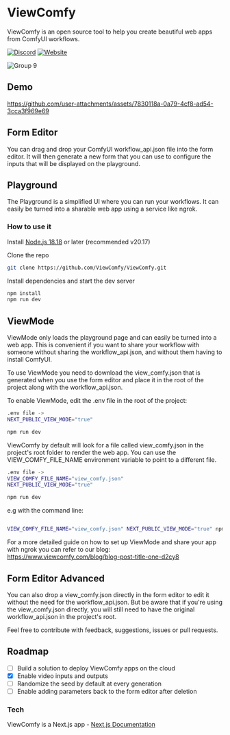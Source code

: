 # ViewComfy

ViewComfy is an open source tool to help you create beautiful web apps from ComfyUI workflows.

[![Discord](https://img.shields.io/badge/ViewComfy-Discord-%235865F2.svg)](https://discord.gg/DXubrz5R7E)
[![Website](https://img.shields.io/badge/ViewComfy%20-%20green?label=Website&color=4D7D85)](https://www.viewcomfy.com/)

![Group 9](https://github.com/user-attachments/assets/b4987b5e-c3a4-4a24-bc27-e9c9d4940cfe)

## Demo

<https://github.com/user-attachments/assets/7830118a-0a79-4cf8-ad54-3cca3f969e69>

## Form Editor

You can drag and drop your ComfyUI workflow_api.json file into the form editor. It will then generate a new form that you can use to configure the inputs that will be displayed on the playground.

## Playground

The Playground is a simplified UI where you can run your workflows. It can easily be turned into a sharable web app using a service like ngrok.

### How to use it

Install [Node.js 18.18](https://nodejs.org/) or later (recommended v20.17)

Clone the repo

```bash
git clone https://github.com/ViewComfy/ViewComfy.git
```

Install dependencies and start the dev server  

```bash
npm install
npm run dev
```

## ViewMode

ViewMode only loads the playground page and can easily be turned into a web app. This is convenient if you want to share your workflow with someone without sharing the workflow_api.json, and without them having to install ComfyUI.

To use ViewMode you need to download the view_comfy.json that is generated when you use the form editor and place it in the root of the project along with the workflow_api.json.

To enable ViewMode, edit the .env file in the root of the project:

```bash
.env file ->
NEXT_PUBLIC_VIEW_MODE="true"

npm run dev
```

ViewComfy by default will look for a file called view_comfy.json in the project's root folder to render the web app. You can use the VIEW_COMFY_FILE_NAME environment variable to point to a different file.

```bash
.env file ->
VIEW_COMFY_FILE_NAME="view_comfy.json"
NEXT_PUBLIC_VIEW_MODE="true"

npm run dev
```

e.g with the command line:

```bash

VIEW_COMFY_FILE_NAME="view_comfy.json" NEXT_PUBLIC_VIEW_MODE="true" npm run dev
```

For a  more detailed guide on how to set up ViewMode and share your app with ngrok you can refer to our blog: <https://www.viewcomfy.com/blog/blog-post-title-one-d2cy8>

## Form Editor Advanced

You can also drop a view_comfy.json directly in the form editor to edit it without the need for the workflow_api.json. But be aware that if you're using the view_comfy.json directly, you will still need to have the original workflow_api.json in the project's root.

Feel free to contribute with feedback, suggestions, issues or pull requests.

## Roadmap

- [ ]  Build a solution to deploy ViewComfy apps on the cloud
- [x]  Enable video inputs and outputs
- [ ]  Randomize the seed by default at every generation
- [ ]  Enable adding parameters back to the form editor after deletion

### Tech

ViewComfy is a Next.js app - [Next.js Documentation](https://nextjs.org/docs)

